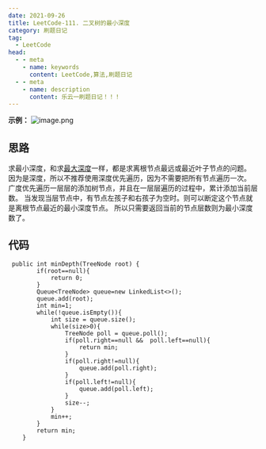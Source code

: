 ```yaml
---
date: 2021-09-26
title: LeetCode-111. 二叉树的最小深度
category: 刷题日记
tag:
  - LeetCode
head:
  - - meta
    - name: keywords
      content: LeetCode,算法,刷题日记
  - - meta
    - name: description
      content: 乐云一刷题日记！！！
---
```

**示例：**
![image.png](https://leyunone-img.oss-cn-hangzhou.aliyuncs.com/image/2021-09-26/image.png)
## 思路
求最小深度，和求[最大深度](https://leyuna.xyz/#/blog?blogId=25)一样，都是求离根节点最远或最近叶子节点的问题。
因为是深度，所以不推荐使用深度优先遍历，因为不需要把所有节点遍历一次。
广度优先遍历一层层的添加树节点，并且在一层层遍历的过程中，累计添加当前层数。
当发现当层节点中，有节点左孩子和右孩子为空时。则可以断定这个节点就是离根节点最近的最小深度节点。
所以只需要返回当前的节点层数则为最小深度数了。
## 代码
```
 public int minDepth(TreeNode root) {
        if(root==null){
            return 0;
        }
        Queue<TreeNode> queue=new LinkedList<>();
        queue.add(root);
        int min=1;
        while(!queue.isEmpty()){
            int size = queue.size();
            while(size>0){
                TreeNode poll = queue.poll();
                if(poll.right==null &&  poll.left==null){
                    return min;
                }
                if(poll.right!=null){
                    queue.add(poll.right);
                }
                if(poll.left!=null){
                    queue.add(poll.left);
                }
                size--;
            }
            min++;
        }
        return min;
    }
```
